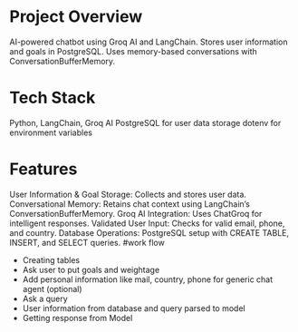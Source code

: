 # Project Overview
AI-powered chatbot using Groq AI and LangChain.
Stores user information and goals in PostgreSQL.
Uses memory-based conversations with ConversationBufferMemory.
# Tech Stack
Python, LangChain, Groq AI
PostgreSQL for user data storage
dotenv for environment variables
# Features
User Information & Goal Storage: Collects and stores user data.
Conversational Memory: Retains chat context using LangChain’s ConversationBufferMemory.
Groq AI Integration: Uses ChatGroq for intelligent responses.
Validated User Input: Checks for valid email, phone, and country.
Database Operations: PostgreSQL setup with CREATE TABLE, INSERT, and SELECT queries.
#work flow
- Creating tables
- Ask user to put goals and weightage
- Add personal information like mail, country, phone for generic chat agent (optional)
- Ask a query
- User information from database and query parsed to model
- Getting response from Model
